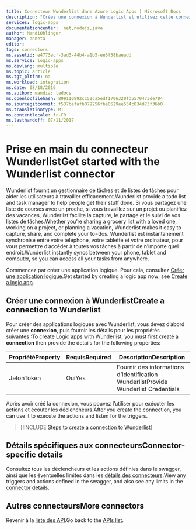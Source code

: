 ```yaml
---
title: Connecteur Wunderlist dans Azure Logic Apps | Microsoft Docs
description: "Créez une connexion à Wunderlist et utilisez cette connexion pour générer votre flux de travail dans les applications logiques."
services: logic-apps
documentationcenter: .net,nodejs,java
author: MandiOhlinger
manager: anneta
editor: 
tags: connectors
ms.assetid: e4773ecf-3ad3-44b4-a1b5-ee5f58baeadd
ms.service: logic-apps
ms.devlang: multiple
ms.topic: article
ms.tgt_pltfrm: na
ms.workload: integration
ms.date: 08/18/2016
ms.author: mandia; ladocs
ms.openlocfilehash: 899110992cc52ca5edf1706320fd5570473de784
ms.sourcegitcommit: f537befafb079256fba0529ee554c034d73f36b0
ms.translationtype: MT
ms.contentlocale: fr-FR
ms.lasthandoff: 07/11/2017
---
```

# <a name="get-started-with-the-wunderlist-connector"></a><span data-ttu-id="d8ed0-103">Prise en main du connecteur Wunderlist</span><span class="sxs-lookup"><span data-stu-id="d8ed0-103">Get started with the Wunderlist connector</span></span>
<span data-ttu-id="d8ed0-104">Wunderlist fournit un gestionnaire de tâches et de listes de tâches pour aider les utilisateurs à travailler efficacement.</span><span class="sxs-lookup"><span data-stu-id="d8ed0-104">Wunderlist provide a todo list and task manager to help people get their stuff done.</span></span>  <span data-ttu-id="d8ed0-105">Si vous partagez une liste de courses avec un proche, si vous travaillez sur un projet ou planifiez des vacances, Wunderlist facilite la capture, le partage et le suivi de vos listes de tâches.</span><span class="sxs-lookup"><span data-stu-id="d8ed0-105">Whether you’re sharing a grocery list with a loved one, working on a project, or planning a vacation, Wunderlist makes it easy to capture, share, and complete your to¬dos.</span></span> <span data-ttu-id="d8ed0-106">Wunderlist est instantanément synchronisé entre votre téléphone, votre tablette et votre ordinateur, pour vous permettre d’accéder à toutes vos tâches à partir de n’importe quel endroit.</span><span class="sxs-lookup"><span data-stu-id="d8ed0-106">Wunderlist instantly syncs between your phone, tablet and computer, so you can access all your tasks from anywhere.</span></span>

<span data-ttu-id="d8ed0-107">Commencez par créer une application logique. Pour cela, consultez [Créer une application logique](../logic-apps/logic-apps-create-a-logic-app.md).</span><span class="sxs-lookup"><span data-stu-id="d8ed0-107">Get started by creating a logic app now; see [Create a logic app](../logic-apps/logic-apps-create-a-logic-app.md).</span></span>

## <a name="create-a-connection-to-wunderlist"></a><span data-ttu-id="d8ed0-108">Créer une connexion à Wunderlist</span><span class="sxs-lookup"><span data-stu-id="d8ed0-108">Create a connection to Wunderlist</span></span>
<span data-ttu-id="d8ed0-109">Pour créer des applications logiques avec Wunderlist, vous devez d’abord créer une **connexion**, puis fournir les détails pour les propriétés suivantes :</span><span class="sxs-lookup"><span data-stu-id="d8ed0-109">To create Logic apps with Wunderlist, you must first create a **connection** then provide the details for the following properties:</span></span>

| <span data-ttu-id="d8ed0-110">Propriété</span><span class="sxs-lookup"><span data-stu-id="d8ed0-110">Property</span></span> | <span data-ttu-id="d8ed0-111">Requis</span><span class="sxs-lookup"><span data-stu-id="d8ed0-111">Required</span></span> | <span data-ttu-id="d8ed0-112">Description</span><span class="sxs-lookup"><span data-stu-id="d8ed0-112">Description</span></span> |
| --- | --- | --- |
| <span data-ttu-id="d8ed0-113">Jeton</span><span class="sxs-lookup"><span data-stu-id="d8ed0-113">Token</span></span> |<span data-ttu-id="d8ed0-114">Oui</span><span class="sxs-lookup"><span data-stu-id="d8ed0-114">Yes</span></span> |<span data-ttu-id="d8ed0-115">Fournir des informations d’identification Wunderlist</span><span class="sxs-lookup"><span data-stu-id="d8ed0-115">Provide Wunderlist Credentials</span></span> |

<span data-ttu-id="d8ed0-116">Après avoir créé la connexion, vous pouvez l’utiliser pour exécuter les actions et écouter les déclencheurs.</span><span class="sxs-lookup"><span data-stu-id="d8ed0-116">After you create the connection, you can use it to execute the actions and listen for the triggers.</span></span>

> [!INCLUDE [Steps to create a connection to Wunderlist](../../includes/connectors-create-api-wunderlist.md)]
> 

## <a name="connector-specific-details"></a><span data-ttu-id="d8ed0-117">Détails spécifiques aux connecteurs</span><span class="sxs-lookup"><span data-stu-id="d8ed0-117">Connector-specific details</span></span>

<span data-ttu-id="d8ed0-118">Consultez tous les déclencheurs et les actions définies dans le swagger, ainsi que les éventuelles limites dans les [détails des connecteurs](/connectors/wunderlist/).</span><span class="sxs-lookup"><span data-stu-id="d8ed0-118">View any triggers and actions defined in the swagger, and also see any limits in the [connector details](/connectors/wunderlist/).</span></span>

## <a name="more-connectors"></a><span data-ttu-id="d8ed0-119">Autres connecteurs</span><span class="sxs-lookup"><span data-stu-id="d8ed0-119">More connectors</span></span>
<span data-ttu-id="d8ed0-120">Revenir à la [liste des API](apis-list.md).</span><span class="sxs-lookup"><span data-stu-id="d8ed0-120">Go back to the [APIs list](apis-list.md).</span></span>